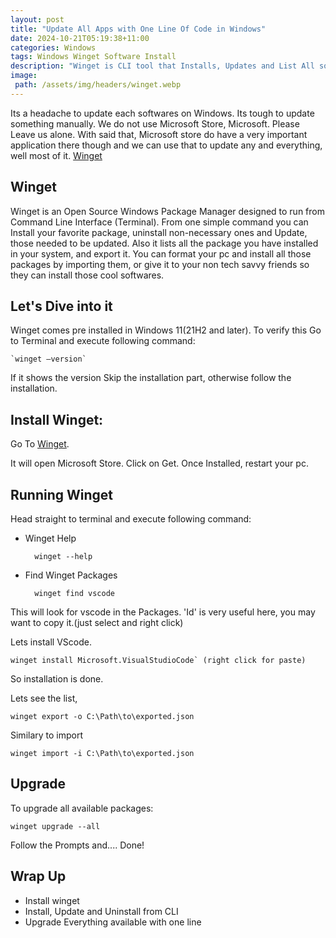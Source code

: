 ```yaml
---
layout: post
title: "Update All Apps with One Line Of Code in Windows"
date: 2024-10-21T05:19:38+11:00
categories: Windows
tags: Windows Winget Software Install
description: "Winget is CLI tool that Installs, Updates and List All softwares on your windows machine, similar to apt-get, brew, pacman, nix, etc"
image:
 path: /assets/img/headers/winget.webp
---
```


Its a headache to update each softwares on Windows. Its tough to update something manually.
We do not use Microsoft Store, Microsoft. Please Leave us alone. With said that, Microsoft
store do have a very important application there though and we can use that to update any
and everything, well most of it.
[Winget](https://apps.microsoft.com/store/detail/app-installer/9NBLGGH4NNS1)

## Winget

Winget is an Open Source Windows Package Manager designed to run from Command Line Interface (Terminal). From one simple command you can Install your favorite package, uninstall non-necessary ones and Update, those needed to be updated. Also it lists all the package you have installed in your system, and export it. You can format your pc and install all those packages by importing them, or give it to your non tech savvy friends so they can install those cool softwares.

## Let's Dive into it

Winget comes pre installed in Windows 11(21H2 and later).
To verify this
Go to Terminal and execute following command:
    
    `winget –version`

If it shows the version Skip the installation part, otherwise follow the installation.

## Install Winget:

Go To [Winget](https://apps.microsoft.com/store/detail/app-installer/9NBLGGH4NNS1).

It will open Microsoft Store. Click on Get.
Once Installed, restart your pc.

## Running Winget

Head straight to terminal and execute following command:

- Winget Help

        winget --help


- Find Winget Packages

        winget find vscode

This will look for vscode in the Packages.
'Id' is very useful here, you may want to copy it.(just select and right click)

Lets install VScode.

    winget install Microsoft.VisualStudioCode` (right click for paste)

So installation is done.

Lets see the list,

    winget export -o C:\Path\to\exported.json

Similary to import

    winget import -i C:\Path\to\exported.json

## Upgrade

To upgrade all available packages:

    winget upgrade --all

Follow the Prompts and....
Done!

## Wrap Up

- Install winget
- Install, Update and Uninstall from CLI
- Upgrade Everything available with one line